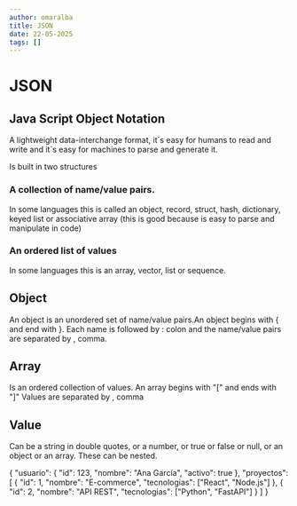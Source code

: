 ```yaml
---
author: omaralba
title: JSON
date: 22-05-2025
tags: []
---
```


# JSON

## Java Script Object Notation

A lightweight data-interchange format, it´s easy for humans to read and write
and it´s easy for machines to parse and generate it.

Is built in two structures

### A collection of name/value pairs.

In some languages this is called an object, record, struct, hash, dictionary,
keyed list or associative array (this is good because is easy to parse and
manipulate in code)

### An ordered list of values

In some languages this is an array, vector, list or sequence. 


## Object 

An object is an unordered set of name/value pairs.An object begins with {  and
end with }. Each name is followed by : colon and the name/value pairs are
separated by , comma.

## Array

Is an ordered collection of values. An array begins with "["  and ends with "]"
Values are separated by , comma

## Value

Can be a string in double quotes, or a number, or true or false or null, or an
object or an array. These can be nested.

{
  "usuario": {
    "id": 123,
    "nombre": "Ana García",
    "activo": true
  },
  "proyectos": [
    {
      "id": 1,
      "nombre": "E-commerce",
      "tecnologias": ["React", "Node.js"]
    },
    {
      "id": 2,
      "nombre": "API REST",
      "tecnologias": ["Python", "FastAPI"]
    }
  ]
}
